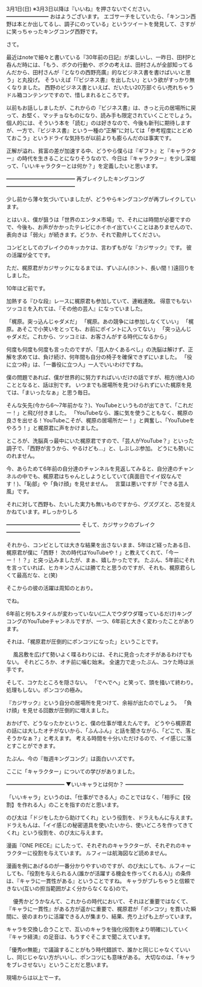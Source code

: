 3月1日(日) ※3月3日以降は『いいね』を押さないでください。
━━━━━━━━
おはようございます。
エゴサーチをしていたら、「キンコン西野は本とか出してるし、調子にのっている」というツイートを発見して、さすがに笑っちゃったキングコング西野です。

さて。

最近はnoteで細々と書いている『30年前の日記』が楽しいし、一昨日、田村Pと呑んだ時には、「もう、ボクの行動や、ボクの考えは、田村さんが全部知ってるんだから、田村さんが『となりの西野亮廣』的なビジネス書を書けばいいと思う」と丸投げ。
そういえば「『ビジネス書』を出したい」という欲がすっかり無くなりました。
西野のビジネス書といえば、だいたい20万部ぐらい売れちゃうドル箱コンテンツですので、惜しまれるところです。

以前もお話ししましたが、これからの『ビジネス書』は、きっと元の居場所に戻って、お堅く、マッチョなものになり、読み手も限定されていくことでしょう。
個人的には、そういう本を「読む」のは好きなので、今後も新刊に期待しますが、一方で、『ビジネス書』という一種の“正解”に対しては「参考程度にとどめておこう」というドライな気持ちが以前よりも膨らんだのは事実です。

正解が溢れ、貧富の差が加速する中、どうやら僕らは『ギフト』と『キャラクター』の時代を生きることになりそうなので、今日は『キャラクター』を少し深堀って、「いいキャラクターとは何か？」を定義したいと思います。

━━━━━━━━━━━━━
再ブレイクしたキングコング
━━━━━━━━━━━━━

少し前から薄々気づいていましたが、どうやらキングコングが再ブレイクしています。

とはいえ、僕が狙うは「世界のエンタメ市場」で、それには時間が必要ですので、今後も、お声がかかったテレビにホイホイ出ていくことはありませんので、表向きは「弱火」が続きます。どうか、それで勘弁してください。

コンビとしてのブレイクのキッカケは、言わずもがな『カジサック』です。
彼の活躍が全てです。

ただ、梶原君がカジサックになるまでは、ずいぶん(ホント、長い間！)遠回りをしました。

10年ほど前です。

加熱する『ひな段』レースに梶原君も参加していて、連戦連敗。
得意でもないツッコミを入れては、『その他の芸人』になっていました。

「梶原。突っ込んじゃダメだ」
「梶原。あの競争には参加しなくていい」
「梶原。あそこで小笑いをとっても、お前にポイントに入ってない」
「突っ込んじゃダメだ。これから、ツッコミは、お客さんがする時代になるから」

何度も何度も何度も言ったのですが、「芸人かくあるべし」の洗脳は解けず、正解を求めては、負け続け、何年間も自分の椅子を確保できずにいました。
「役に立つ枠」は、「一番役に立つ人」一人でいいわけですね。

僕の問題であれば、僕が世界的に努力すればいいだけの話ですが、相方(他人)のこととなると、話は別です。
いつまでも居場所を見つけられずにいた梶原を見ては、「まいったなぁ」と思う毎日。

そんな矢先(今から6～7年前かな？)、YouTubeというものが出てきて、「これだー！」と飛び付きました。
「YouTubeなら、誰に気を使うこともなく、梶原の良さを出せる！YouTubeこそが、梶原の居場所だー！」と興奮し、「YouTubeをやろう！」と梶原君に声をかけました。

ところが、洗脳真っ最中にいた梶原君ですので、「芸人がYouTube？」といった調子で、「西野が言うから、やるけども…」と、しぶしぶ参加。
どうにも勢いにのれません。

今、あらためて6年前の自分達のチャンネルを見返してみると、自分達のチャンネルの中でも、梶原君はちゃんとしようとしていて(真面目でイイ奴なんです！)、「恥部」や「負け顔」を見せません。　
言葉は悪いですが「できる芸人風」です。

それに対して西野も、たいした実力も無いものですから、グズグズと、芯を捉えかねています。#しっかりしろ

━━━━━━━━━━━━━━
そして、カジサックのブレイク
━━━━━━━━━━━━━━

それから、コンビとしては大きな結果を出さないまま、5年ほど経ったある日、梶原君が僕に「西野！ 次の時代はYouTubeや！」と教えてくれて、「今ーー！！？」と突っ込みましたが、まぁ、嬉しかったです。
たぶん、5年前にそれを言っていれば、ヒカキンさんには勝てたと思うのですが、それも、梶原君らしくて最高だな、と(笑)

そこからの彼の活躍は周知のとおり。

でね。

6年前と何もスタイルが変わっていない(二人でウダウダ喋っているだけ)キングコングのYouTubeチャンネルですが、一つ、6年前と大きく変わったことがあります。

それは、「梶原君が圧倒的にポンコツになった」ということです。

　
風呂敷を広げて勢いよく喋るわりには、それに見合ったオチがあるわけでもない。
それどころか、オチ前に噛む始末。
全速力で走ったぶん、コケた時は派手です。

そして、コケたところを隠さない。
「でへでへ」と笑って、頭を掻いて終わり。
処理もしない。ポンコツの極み。

『カジサック』という自分の居場所を見つけて、余裕が出たのでしょう。
「負け顔」を見せる回数が圧倒的に増えました。

おかげで、どうなったかというと、僕の仕事が増えたんです。
どうやら梶原君の話には大したオチがないから、「ふんふん」と話を聞きながら、「どこで、落とそうかなぁ？」と考えます。
考える時間を十分いただけるので、イイ感じに落とすことができます。

たぶん、今の『毎週キングコング』は面白いハズです。

ここに「キャラクター」についての学びがありました。

━━━━━━━━━━━
▼いいキャラとは何か？
━━━━━━━━━━━

「いいキャラ」というのは、「仕事ができる人」のことではなく、「相手に【役割】を作れる人」のことを指すのだと思います。

のび太は「ドジをしたから助けてくれ」という役割を、ドラえもんに与えます。
ドラえもんは、「イイ感じの秘密道具を使いたいから、使いどころを作ってきてくれ」という役割を、のび太に与えます。

漫画『ONE PIECE』にしたって、それぞれのキャラクターが、それぞれのキャラクターに役割を与えています。
ルフィーは航海図など読めません。

漫画を例にあげるのが一番分かりやすいのですが、のび太にしても、ルフィーにしても、「役割を与えられる人(誰かが活躍する機会を作ってくれる人)」の条件は、『キャラに一貫性がある』ということですね。
キャラがブレちゃうと信頼できない(互いの担当範囲がよく分からなくなる)ので。

　
優秀かどうかなんて、これからの時代において、それほど重要ではなくて、『キャラに一貫性』がある方が遥かに重要で、梶原君が「ポンコツ」を貫いた瞬間に、彼のまわりに活躍できる人が集まり、結果、売り上げも上がっています。

キャラを交換し合うことで、互いのキャラを強化(役割をより明確に)していく『キャラ経済』の足音は、もうすぐそこまで聞こえています。

「優秀or無能」で議論することがもう時代錯誤で、誰かと同じじゃなくていいし、同じじゃない方がいいし、ポンコツにも意味がある。
大切なのは、「キャラをブレさせない」ということだと思います。

現場からは以上でーす。
